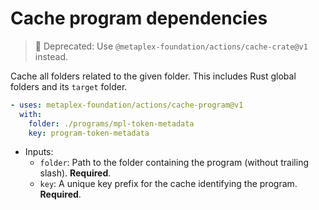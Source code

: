 # Cache program dependencies

> 🚨 Deprecated: Use `@metaplex-foundation/actions/cache-crate@v1` instead.

Cache all folders related to the given folder. This includes Rust global folders and its `target` folder.

```yaml
- uses: metaplex-foundation/actions/cache-program@v1
  with:
    folder: ./programs/mpl-token-metadata
    key: program-token-metadata
```

- Inputs:
  - `folder`: Path to the folder containing the program (without trailing slash). **Required**.
  - `key`: A unique key prefix for the cache identifying the program. **Required**.
